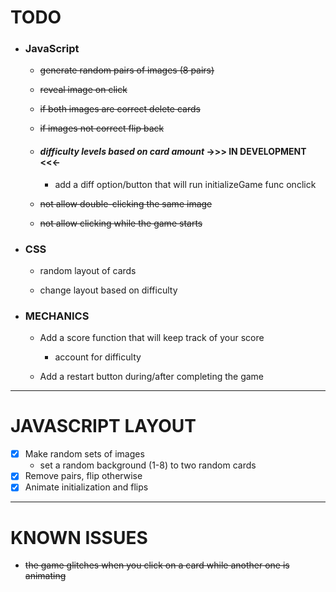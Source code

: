 # TODO

-  ### JavaScript

	+  ~~generate random pairs of images (8 pairs)~~

	+  ~~reveal image on click~~

	+ ~~if both images are correct delete cards~~

	+ ~~if images not correct flip back~~

	+  #### *difficulty levels based on card amount*  **->>> IN DEVELOPMENT <<<-**
      	+  add a diff option/button that will run initializeGame func onclick
	
	+  ~~not allow double-clicking the same image~~
	
	+  ~~not allow clicking while the game starts~~

- ### CSS
	+ random layout of cards
	
	+ change layout based on difficulty

- ### MECHANICS
	+ Add a score function that will keep track of your score
    	+ account for difficulty
	
	+ Add a restart button during/after completing the game

---

# JAVASCRIPT LAYOUT

- [x] Make random sets of images
  +  set a random background (1-8) to two random cards
- [x] Remove pairs, flip otherwise
- [x] Animate initialization and flips

---

# KNOWN ISSUES
- ~~the game glitches when you click on a card while another one is animating~~